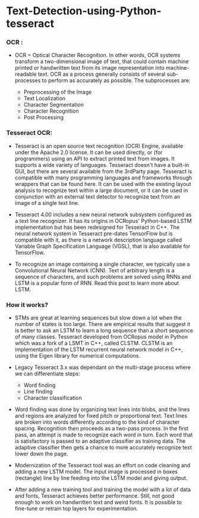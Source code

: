 # Text-Detection-using-Python-tesseract

### OCR :
- OCR = Optical Character Recognition. In other words, OCR systems transform a two-dimensional image of text, that could contain machine printed or handwritten text from its image representation into machine-readable text. OCR as a process generally consists of several sub-processes to perform as accurately as possible. The subprocesses are:

    * Preprocessing of the Image
    * Text Localization
    * Character Segmentation
    * Character Recognition
    * Post Processing

### Tesseract OCR:

- Tesseract is an open source text recognition (OCR) Engine, available under the Apache 2.0 license. It can be used directly, or (for programmers) using an API to extract printed text from images. It supports a wide variety of languages. Tesseract doesn't have a built-in GUI, but there are several available from the 3rdParty page. Tesseract is compatible with many programming languages and frameworks through wrappers that can be found here. It can be used with the existing layout analysis to recognize text within a large document, or it can be used in conjunction with an external text detector to recognize text from an image of a single text line.

- Tesseract 4.00 includes a new neural network subsystem configured as a text line recognizer. It has its origins in OCRopus' Python-based LSTM implementation but has been redesigned for Tesseract in C++. The neural network system in Tesseract pre-dates TensorFlow but is compatible with it, as there is a network description language called Variable Graph Specification Language (VGSL), that is also available for TensorFlow.

- To recognize an image containing a single character, we typically use a Convolutional Neural Network (CNN). Text of arbitrary length is a sequence of characters, and such problems are solved using RNNs and LSTM is a popular form of RNN. Read this post to learn more about LSTM.

### How it works?

- STMs are great at learning sequences but slow down a lot when the number of states is too large. There are empirical results that suggest it is better to ask an LSTM to learn a long sequence than a short sequence of many classes. Tesseract developed from OCRopus model in Python which was a fork of a LSMT in C++, called CLSTM. CLSTM is an implementation of the LSTM recurrent neural network model in C++, using the Eigen library for numerical computations.
- Legacy Tesseract 3.x was dependant on the multi-stage process where we can differentiate steps:

    * Word finding
    * Line finding
    * Character classification

- Word finding was done by organizing text lines into blobs, and the lines and regions are analyzed for fixed pitch or proportional text. Text lines are broken into words differently according to the kind of character spacing. Recognition then proceeds as a two-pass process. In the first pass, an attempt is made to recognize each word in turn. Each word that is satisfactory is passed to an adaptive classifier as training data. The adaptive classifier then gets a chance to more accurately recognize text lower down the page.

- Modernization of the Tesseract tool was an effort on code cleaning and adding a new LSTM model. The input image is processed in boxes (rectangle) line by line feeding into the LSTM model and giving output. 

- After adding a new training tool and training the model with a lot of data and fonts, Tesseract achieves better performance. Still, not good enough to work on handwritten text and weird fonts. It is possible to fine-tune or retrain top layers for experimentation.

